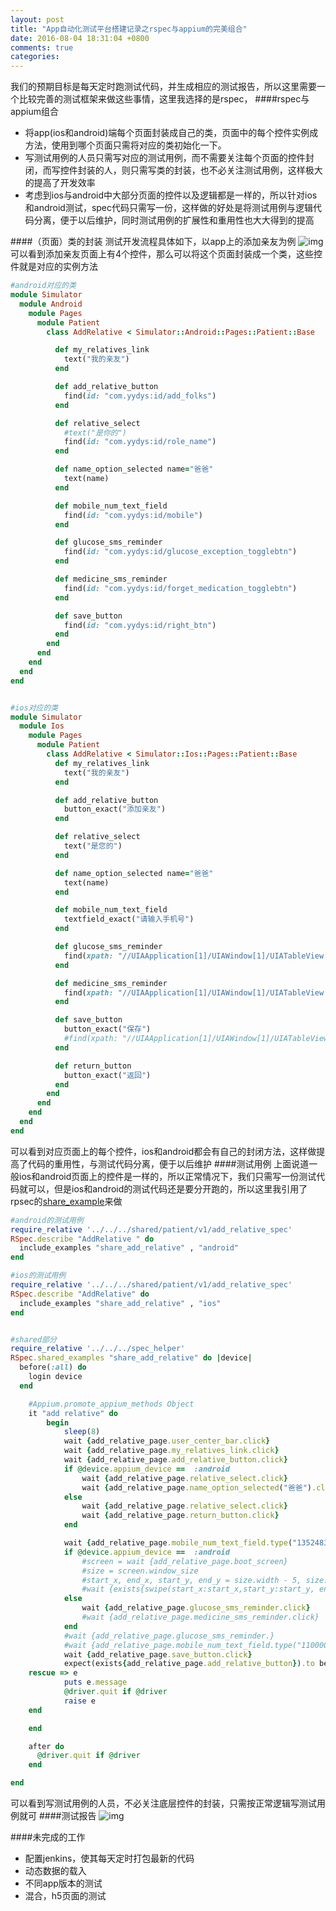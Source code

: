 ```yaml
---
layout: post
title: "App自动化测试平台搭建记录之rspec与appium的完美组合"
date: 2016-08-04 18:31:04 +0800
comments: true
categories: 
---
```

我们的预期目标是每天定时跑测试代码，并生成相应的测试报告，所以这里需要一个比较完善的测试框架来做这些事情，这里我选择的是rspec，
####rspec与appium组合
*   将app(ios和android)端每个页面封装成自己的类，页面中的每个控件实例成方法，使用到哪个页面只需将对应的类初始化一下。
*   写测试用例的人员只需写对应的测试用例，而不需要关注每个页面的控件封闭，而写控件封装的人，则只需写类的封装，也不必关注测试用例，这样极大的提高了开发效率
*   考虑到ios与android中大部分页面的控件以及逻辑都是一样的，所以针对ios和android测试，spec代码只需写一份，这样做的好处是将测试用例与逻辑代码分离，便于以后维护，同时测试用例的扩展性和重用性也大大得到的提高

####（页面）类的封装
测试开发流程具体如下，以app上的添加亲友为例
![img](http://7xjibn.com1.z0.glb.clouddn.com/Screenshot_2016-08-06-17-58-40_com.yydys.png)
可以看到添加亲友页面上有4个控件，那么可以将这个页面封装成一个类，这些控件就是对应的实例方法
```ruby
#android对应的类
module Simulator
  module Android
    module Pages
      module Patient
        class AddRelative < Simulator::Android::Pages::Patient::Base

          def my_relatives_link
            text("我的亲友")
          end

          def add_relative_button
            find(id: "com.yydys:id/add_folks")
          end

          def relative_select
            #text("是你的")
            find(id: "com.yydys:id/role_name")
          end

          def name_option_selected name="爸爸"
            text(name)
          end

          def mobile_num_text_field
            find(id: "com.yydys:id/mobile")
          end

          def glucose_sms_reminder
            find(id: "com.yydys:id/glucose_exception_togglebtn")
          end

          def medicine_sms_reminder
            find(id: "com.yydys:id/forget_medication_togglebtn")
          end

          def save_button
            find(id: "com.yydys:id/right_btn")
          end
        end
      end
    end
  end
end


#ios对应的类
module Simulator
  module Ios
    module Pages
      module Patient
        class AddRelative < Simulator::Ios::Pages::Patient::Base
          def my_relatives_link
            text("我的亲友")
          end

          def add_relative_button
            button_exact("添加亲友")
          end

          def relative_select
            text("是您的")
          end

          def name_option_selected name="爸爸"
            text(name)
          end

          def mobile_num_text_field
            textfield_exact("请输入手机号")
          end

          def glucose_sms_reminder
            find(xpath: "//UIAApplication[1]/UIAWindow[1]/UIATableView[1]/UIATableCell[3]/UIASwitch[1]")
          end

          def medicine_sms_reminder
            find(xpath: "//UIAApplication[1]/UIAWindow[1]/UIATableView[1]/UIATableCell[3]/UIASwitch[2]")
          end

          def save_button
            button_exact("保存")
            #find(xpath: "//UIAApplication[1]/UIAWindow[1]/UIATableView[1]/UIATableCell[4]/UIASwitch[1]")
          end

          def return_button
            button_exact("返回")
          end
        end
      end
    end
  end
end
```
可以看到对应页面上的每个控件，ios和android都会有自己的封闭方法，这样做提高了代码的重用性，与测试代码分离，便于以后维护
####测试用例
上面说道一般ios和android页面上的控件是一样的，所以正常情况下，我们只需写一份测试代码就可以，但是ios和android的测试代码还是要分开跑的，所以这里我引用了rpsec的[share_example](http://rspec.info/documentation/3.5/rspec-core/#Shared_Examples_and_Contexts)来做
```ruby
#android的测试用例
require_relative '../../../shared/patient/v1/add_relative_spec'
RSpec.describe "AddRelative	" do
  include_examples "share_add_relative"	, "android"
end	

#ios的测试用例
require_relative '../../../shared/patient/v1/add_relative_spec'
RSpec.describe "AddRelative" do
  include_examples "share_add_relative"	, "ios"
end	


#shared部分
require_relative '../../../spec_helper'
RSpec.shared_examples "share_add_relative" do |device|
  before(:all) do
    login device
  end

	#Appium.promote_appium_methods Object
	it "add relative" do
		begin
  			sleep(8)
			wait {add_relative_page.user_center_bar.click}
			wait {add_relative_page.my_relatives_link.click}
			wait {add_relative_page.add_relative_button.click}
			if @device.appium_device ==  :android
				wait {add_relative_page.relative_select.click}
				wait {add_relative_page.name_option_selected("爸爸").click}
			else
				wait {add_relative_page.relative_select.click}
				wait {add_relative_page.return_button.click}
			end

			wait {add_relative_page.mobile_num_text_field.type("13524836959")}
			if @device.appium_device ==  :android
				#screen = wait {add_relative_page.boot_screen}
				#size = screen.window_size
				#start_x, end_x, start_y, end_y = size.width - 5, size.width/100, size.height/2, size.height/2
				#wait {exists{swipe(start_x:start_x,start_y:start_y, end_x:end_x,end_y:end_y, duration:1000)}}
			else
				wait {add_relative_page.glucose_sms_reminder.click}
				#wait {add_relative_page.medicine_sms_reminder.click}
			end
			#wait {add_relative_page.glucose_sms_reminder.}
			#wait {add_relative_page.mobile_num_text_field.type("11000009123")}
			wait {add_relative_page.save_button.click}
			expect(exists{add_relative_page.add_relative_button}).to be_truthy
	rescue => e
			puts e.message
			@driver.quit if @driver
			raise e
	end

	end

	after do
	  @driver.quit if @driver
	end

end

```
可以看到写测试用例的人员，不必关注底层控件的封装，只需按正常逻辑写测试用例就可
####测试报告
![img](http://7xjibn.com1.z0.glb.clouddn.com/C8EA5B20-316A-45CB-A950-5F393B4AEC85.png)

####未完成的工作
*   配置jenkins，使其每天定时打包最新的代码
*   动态数据的载入
*   不同app版本的测试
*   混合，h5页面的测试